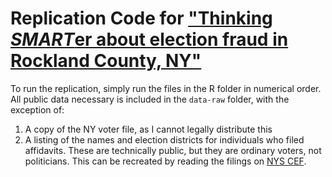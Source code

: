 # Replication Code for ["Thinking *SMART*er about election fraud in Rockland County, NY"](https://christophertkenny.com/posts/2025-06-17-rockland-sare/)

To run the replication, simply run the files in the R folder in numerical order.
All public data necessary is included in the `data-raw` folder, with the exception of:

1. A copy of the NY voter file, as I cannot legally distribute this
2. A listing of the names and election districts for individuals who filed affidavits. These are technically public, but they are ordinary voters, not politicians. This can be recreated by reading the filings on [NYS CEF](https://iapps.courts.state.ny.us/nyscef/DocumentList?docketId=8m9vd/TuVGcRxztbi5BQMw==&display=all&courtType=Rockland%20County%20Supreme%20Court&resultsPageNum=1).
